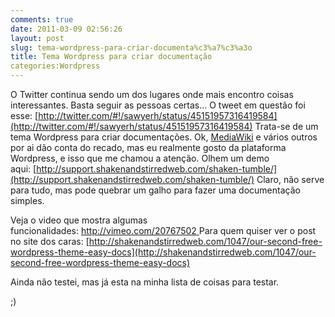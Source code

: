 ```yaml
---
comments: true
date: 2011-03-09 02:56:26
layout: post
slug: tema-wordpress-para-criar-documenta%c3%a7%c3%a3o
title: Tema Wordpress para criar documentação
categories:Wordpress
---
```


O Twitter continua sendo um dos lugares onde mais encontro coisas interessantes. Basta seguir as pessoas certas...
O tweet em questão foi esse: [http://twitter.com/#!/sawyerh/status/45151957316419584](http://twitter.com/#!/sawyerh/status/45151957316419584)
Trata-se de um tema Wordpress para criar documentações.
Ok, [MediaWiki](http://www.mediawiki.org/wiki/MediaWiki) e vários outros por ai dão conta do recado, mas eu realmente gosto da plataforma Wordpress, e isso que me chamou a atenção.
Olhem um demo aqui: [http://support.shakenandstirredweb.com/shaken-tumble/](http://support.shakenandstirredweb.com/shaken-tumble/)
Claro, não serve para tudo, mas pode quebrar um galho para fazer uma documentação simples.

Veja o video que mostra algumas funcionalidades: [http://vimeo.com/20767502
](http://vimeo.com/20767502)Para quem quiser ver o post no site dos caras: [http://shakenandstirredweb.com/1047/our-second-free-wordpress-theme-easy-docs](http://shakenandstirredweb.com/1047/our-second-free-wordpress-theme-easy-docs)

Ainda não testei, mas já esta na minha lista de coisas para testar.

;)